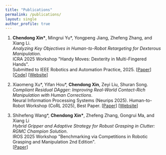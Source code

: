 ```yaml
---
title: "Publications"
permalink: /publications/
layout: single
author_profile: true
---
```


<!-- ### Selected Publications -->

1. **Chendong Xin\***, Mingrui Yu*, Yongpeng Jiang, Zhefeng Zhang, and Xiang Li.  
   _Analyzing Key Objectives in Human-to-Robot Retargeting for Dexterous Manipulation_.  
   ICRA 2025 Workshop "Handy Moves: Dexterity in Multi-Fingered Hands".  
   Submitted to IEEE Robotics and Automation Practice, 2025.
   [[Paper](https://arxiv.org/abs/2506.09384)] [[Code](https://github.com/Mingrui-Yu/retargeting)] [[Website](https://mingrui-yu.github.io/retargeting/)] 

2. Xiaomeng Xu*, Yifan Hou*, **Chendong Xin**, Zeyi Liu, Shuran Song.  
   _Compliant Residual DAgger: Improving Real-World Contact-Rich Manipulation with Human Corrections_.  
   Neural Information Processing Systems (Neurips 2025).
   Human-to-Robot Workshop (CoRL 2025), Best Paper.
   [[Paper](https://openreview.net/pdf?id=wHd7lfTpfp)] [[Website](https://compliant-residual-dagger.github.io/)] 

3. Shihefeng Wang*, **Chendong Xin\***, Zhefeng Zhang, Gongrui Ma, and Xiang Li  
   _Hybrid Gripper and Adaptive Strategy for Robust Grasping in Clutter: RGMC Champion Solution_.  
   IROS 2025 Workshop "Benchmarking via Competitions in Robotic Grasping and Manipulation 2nd Edition".  
   [[Paper](https://drive.google.com/file/d/1JeVUZnuA85vtoRfEPpvAHd7XtUSx0bg3/view)]